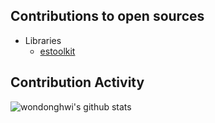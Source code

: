 ## Contributions to open sources

- Libraries
  - [estoolkit](https://github.com/toss/es-toolkit/issues?q=is%3Aissue+is%3Aclosed)

## Contribution Activity

![wondonghwi's github stats](https://github-readme-stats.vercel.app/api?username=wondonghwi&show_icons=true&theme=radical)
